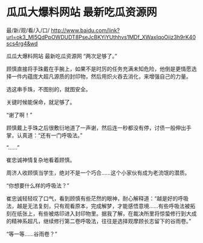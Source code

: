 # 瓜瓜大爆料网站 最新吃瓜资源网

最/新/观/看/入/口/ http://www.baidu.com/link?url=ok3_Ml5QdPpOWDUDT8PseJcBKYiYUthhvs1MDf_XWaxIqoOiiz3h9rK40scs4rg4&wd


瓜瓜大爆料网站 最新吃瓜资源网
“两次足够了。”

顾慎直接将手珠戴在手腕上，如果不是时厉的任务充满未知危险，他倒是更情愿选择一件内蕴庞大超凡源质的封印物，然后用炽火吞去消化，来增强自己的力量。

选这串手珠，不图别的，就图安全。

关键时候能保命，就足够了。

“谢了啊！”

顾慎戴上手珠之后很敷衍地道了一声谢，然后连一秒都没有停，讨债一般伸出手掌，认真道：“还有一门呼吸法。”

“……”

崔忠诚神情复杂地看着顾慎。

周济人收顾慎当学生，绝对不是一个巧合……这个小家伙有成为老流氓的潜质。

“你想要什么样的呼吸法？”

崔忠诚轻轻叹了口气，看到顾慎有些茫然的眼神，耐心解释道：“越是好的呼吸法，越是无法复刻，只有观看原本，完成解梦，才能感悟意境……有些呼吸法被拓刻在纸张上，有些被烙印进入封印物里。据我了解，在裁决所里将惊蛰修行到大成的精神系超凡，继续修行第二卷呼吸法，往往是选择观摩顾长志留下的谷雨卷。”

“等一等……谷雨卷？”
